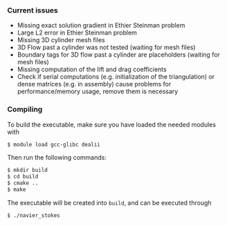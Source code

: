 ### Current issues
- Missing exact solution gradient in Ethier Steinman problem
- Large L2 error in Ethier Steinman problem
- Missing 3D cylinder mesh files
- 3D Flow past a cylinder was not tested (waiting for mesh files)
- Boundary tags for 3D flow past a cylinder are placeholders (waiting for mesh files)
- Missing computation of the lift and drag coefficients
- Check if serial computations (e.g. initialization of the triangulation) or dense matrices (e.g. in assembly) cause problems for performance/memory usage, remove them is necessary

### Compiling
To build the executable, make sure you have loaded the needed modules with
```bash
$ module load gcc-glibc dealii
```
Then run the following commands:
```bash
$ mkdir build
$ cd build
$ cmake ..
$ make
```
The executable will be created into `build`, and can be executed through
```bash
$ ./navier_stokes
```